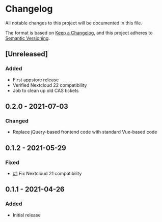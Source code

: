# Changelog

All notable changes to this project will be documented in this file.

The format is based on [Keep a Changelog](https://keepachangelog.com/en/1.0.0/),
and this project adheres to [Semantic Versioning](https://semver.org/spec/v2.0.0.html).

## [Unreleased]

### Added
- First appstore release
- Verified Nextcloud 22 compatibility
- Job to clean up old CAS tickets

## 0.2.0 - 2021-07-03

### Changed
- Replace jQuery-based frontend code with standard Vue-based code

## 0.1.2 - 2021-05-29

### Fixed
- [#1](https://github.com/mziech/nextcloud-cas/pull/1) Fix Nextcloud 21 compatibility

## 0.1.1 - 2021-04-26

### Added
- Initial release
